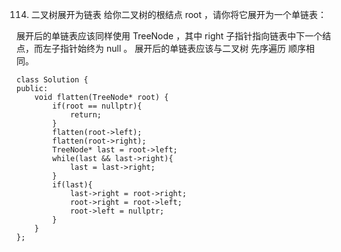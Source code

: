 114. 二叉树展开为链表
给你二叉树的根结点 root ，请你将它展开为一个单链表：

展开后的单链表应该同样使用 TreeNode ，其中 right 子指针指向链表中下一个结点，而左子指针始终为 null 。
展开后的单链表应该与二叉树 先序遍历 顺序相同。

	class Solution {
	public:
	    void flatten(TreeNode* root) {
	        if(root == nullptr){
	            return;
	        }
	        flatten(root->left);
	        flatten(root->right);
	        TreeNode* last = root->left;
	        while(last && last->right){
	            last = last->right;
	        }
	        if(last){
	            last->right = root->right;
	            root->right = root->left;
	            root->left = nullptr;
	        }
	    }
	};